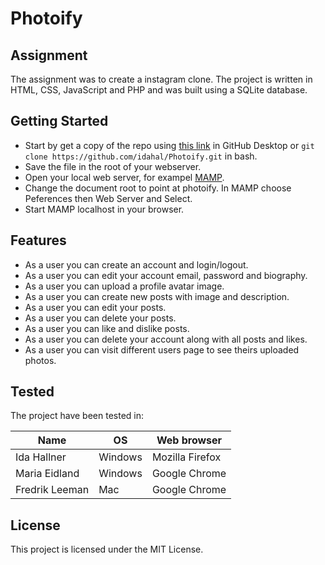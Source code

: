 # Photoify

## Assignment
The assignment was to create a instagram clone. The project is written in HTML, CSS, JavaScript and PHP and was built using a SQLite database.

## Getting Started

* Start by get a copy of the repo using [this link](https://github.com/idahal/Photoify) in GitHub Desktop or `git clone https://github.com/idahal/Photoify.git` in bash.
* Save the file in the root of your webserver.
* Open your local web server, for exampel [MAMP](https://www.mamp.info/en/).
* Change the document root to point at photoify. In MAMP choose Peferences then Web Server and Select.
* Start MAMP localhost in your browser.

## Features
* As a user you can create an account and login/logout.
* As a user you can edit your account email, password and biography.
* As a user you can upload a profile avatar image.
* As a user you can create new posts with image and description.
* As a user you can edit your posts.
* As a user you can delete your posts.
* As a user you can like and dislike posts.
* As a user you can delete your account along with all posts and likes.
* As a user you can visit different users page to see theirs uploaded photos.


## Tested
The project have been tested in:

|Name          | OS         | Web browser     |
|--------------|------------|-----------------|
|Ida Hallner   | Windows    | Mozilla Firefox |
|Maria Eidland | Windows    | Google Chrome   |
|Fredrik Leeman| Mac        | Google Chrome   |


## License
This project is licensed under the MIT License.
